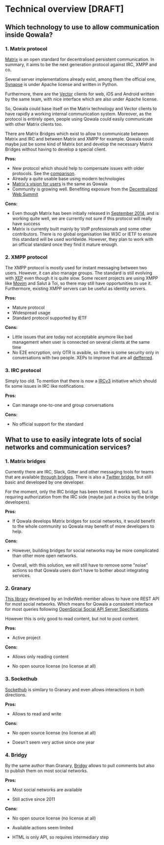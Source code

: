 # Technical overview \[DRAFT\]

## Which technology to use to allow communication inside Qowala?

### 1. Matrix protocol

[Matrix](https://matrix.org) is an open standard for decentralised persistent communication. In summary, it aims to be the next generation protocol against IRC, XMPP and co.

Several server implementations already exist, among them the official one, [Synapse](https://github.com/matrix-org/synapse) is under Apache license and written in Python.

Furthermore, there are the [Vector](https://vector.im/) clients for web, iOS and Android written by the same team, with nice interface which are also under Apache license.

So, Qowala could base itself on the Matrix technology and Vector clients to have rapidly a working internal communication system. Moreover, as the protocol is entirely open, people using Qowala could easily communicate with other Matrix clients too.

There are Matrix Bridges which exist to allow to communicate between Matrix and IRC and between Matrix and XMPP for example. Qowala could maybe just be some kind of Matrix bot and develop the necessary Matrix Bridges without having to develop a special client.

**Pros:**

* New protocol which should help to compensate issues with older protocols. See the [comparison](https://matrix.org/docs/guides/faq.html#what-is-the-difference-between-matrix-and-irc).
* Already a quite usable base using modern technologies
* [Matrix's vision for users](https://matrix.org/docs/guides/faq.html#what-does-this-mean-for-users) is the same as Qowala
* Community is growing well. Benefiting exposure from the [Decentralized Web Summit](https://matrix.org/blog/2016/05/24/next-up-the-first-decentralized-web-summit/)

**Cons:**

* Even though Matrix has been initially released in [September 2014](https://matrix.org/docs/guides/faq.html#why-arent-you-doing-this-through-the-ietf-or-w3c-or-3gpp), and is working quite well, we are currently not sure if this protocol will really have success
* Matrix is currently built mainly by VoIP professionals and some other contributors. There is no global organisation like W3C or IETF to ensure this standard will be used worldwide. However, they plan to work with an official standard once they find it mature enough.

### 2. XMPP protocol

The XMPP protocol is mostly used for instant messaging between two users. However, it can also manage groups. The standard is still evolving with [XEP](https://xmpp.org/extensions/) even though it is quite slow. Some recent projects are using XMPP like [Movim](https://movim.eu/) and Salut à Toi, so there may still have opportunities to use it. Furthermore, existing XMPP servers can be useful as identity servers.

**Pros:**

* Mature protocol
* Widespread usage
* Standard protocol supported by IETF

**Cons:**

* Little issues that are today not acceptable anymore like bad management when user is connected on several clients at the same time
* No E2E encryption, only OTR is avaible, so there is some security only in conversations with two people. XEPs to improve that are all [defferred](https://xmpp.org/extensions/xep-0210.html).

### 3. IRC protocol

Simply too old. To mention that there is now a [IRCv3](http://ircv3.net/) initiative which should fix some issues in IRC like notifications.

**Pros:**

* Can manage one-to-one and group conversations

**Cons:**

* No official support for the standard

## What to use to easily integrate lots of social networks and communication services?

### 1. Matrix bridges

Currently there are IRC, Slack, Gitter and other messaging tools for teams that are available [through bridges](https://matrix.org/docs/projects/try-matrix-now.html#application-services). There is also a [Twitter bridge](https://github.com/Half-Shot/matrix-appservice-twitter), but still basic and developed by one developer.

For the moment, only the IRC bridge has been tested. It works well, but is requiring authorization from the IRC side \(maybe just a choice by the bridge developers\).

**Pros:**

* If Qowala develops Matrix bridges for social networks, it would benefit to the whole community so Qowala may benefit of more developers to help.

**Cons:**

* However, building bridges for social networks may be more complicated than other more open networks.

* Overall, with this solution, we will still have to remove some "noise" actions so that Qowala users don't have to bother about integrating services.

### 2. Granary

[This library](https://github.com/snarfed/granary) developed by an IndieWeb member allows to have one REST API for most social networks. Which means for Qowala a consistent interface for most queries following [OpenSocial Social API Server Specifications](https://opensocial.github.io/spec/2.0.1/Social-API-Server.xml#ActivityStreams-Service).

However this is only good to read content, but not to post content.

**Pros:**

* Active project

**Cons:**

* Allows only reading content

* No open source license (no license at all)

### 3. Sockethub

[Sockethub](https://github.com/sockethub/sockethub) is similary to Granary and even allows interactions in both directions.

**Pros:**

* Allows to read and write

**Cons:**

* No open source license (no license at all)

* Doesn't seem very active since one year

### 4. Bridgy

By the same author than Granary, [Bridgy](https://github.com/snarfed/bridgy) allows to pull comments but also to publish them on most social networks.    

**Pros:**

* Most social networks are available

* Still active since 2011

**Cons:**

* No open source license (no license at all)

* Available actions seem limited

* HTML is only API, so requires intermediary step




